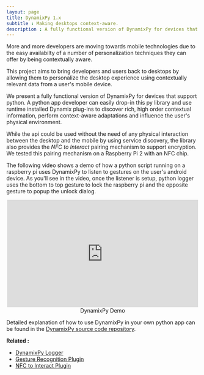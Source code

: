 ```yaml
---
layout: page
title: DynamixPy 1.x
subtitle : Making desktops context-aware. 
description : A fully functional version of DynamixPy for devices that support python. Any Python app developer can easily drop-in this py library and use runtime installed Dynamix plug-ins to discover rich, high order contextual information.
---
```


More and more developers are moving towards mobile technologies due to the easy availabilty of a number of personalization techniques they can offer by being contextually aware.

This project aims to bring developers and users back to desktops by allowing them to personalize the desktop experience using contextually relevant data from a user's mobile device. 

We present a fully functional version of DynamixPy for devices that support python. A python app developer can easily drop-in this py library and use runtime installed Dynamix plug-ins to discover rich, high order contextual information, perform context-aware adaptations and influence the user's physical environment.

While the api could be used without the need of any physical interaction between the desktop and the mobile by using service discovery, the library also provides the _NFC to Interact_ pairing mechanism to support encryption. We tested this pairing mechanism on a Raspberry Pi 2 with an NFC chip. 

The following video shows a demo of how a python script running on a raspberry pi uses DynamixPy to listen to gestures on the user's android device. As you'll see in the video, once the listener is setup, python logger uses the bottom to top gesture to lock the raspberry pi and the opposite gesture to popup the unlock dialog. 

<p align="center">
	<iframe src="https://player.vimeo.com/video/147292614?color=ff9933" width="500" height="281" frameborder="0" webkitallowfullscreen mozallowfullscreen allowfullscreen></iframe>
	DynamixPy Demo
</p>

Detailed explanation of how to use DynamixPy in your own python app can be found in the [DynamixPy source code repository](https://bitbucket.org/dynamixdevelopers/dynamix-python-apis/src/ecb83df9ddc712626818f5261fadf2f722c9249d?at=master). 


<strong>Related : </strong>

* [DynamixPy Logger](https://bitbucket.org/dynamixdevelopers/dynamix-python-apis/src/1124d0c71776ba7116ec2d1f90b968079efbc29d?at=master)
* [Gesture Recognition Plugin](https://bitbucket.org/dynamixdevelopers/gesture-recognition-samsung)
* [NFC to Interact Plugin](https://bitbucket.org/dynamixdevelopers/nfc-to-interact/src)